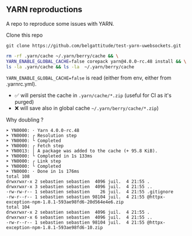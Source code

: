 ## YARN reproductions

A repo to reproduce some issues with YARN.

Clone this repo

```
git clone https://github.com/belgattitude/test-yarn-uwebsockets.git

```

```bash
rm -rf .yarn/cache ~/.yarn/berry/cache && \
YARN_ENABLE_GLOBAL_CACHE=false corepack yarn@4.0.0-rc.48 install && \
ls -la .yarn/cache && ls -la  ~/.yarn/berry/cache
```

`YARN_ENABLE_GLOBAL_CACHE=false` is read (either from env, either from .yarnrc.yml).

- ✅ will persist the cache in `.yarn/cache/*.zip` (useful for CI as it's purged)
- ❌ will save also in global cache `~/.yarn/berry/cache/*.zip`)

Why doubling ? 

```
➤ YN0000: · Yarn 4.0.0-rc.48
➤ YN0000: ┌ Resolution step
➤ YN0000: └ Completed
➤ YN0000: ┌ Fetch step
➤ YN0013: │ A package was added to the cache (+ 95.8 KiB).
➤ YN0000: └ Completed in 1s 133ms
➤ YN0000: ┌ Link step
➤ YN0000: └ Completed
➤ YN0000: · Done in 1s 176ms
total 108
drwxrwxr-x 2 sebastien sebastien  4096 juil.  4 21:55 .
drwxrwxr-x 3 sebastien sebastien  4096 juil.  4 21:55 ..
-rw-rw-r-- 1 sebastien sebastien    26 juil.  4 21:55 .gitignore
-rw-r--r-- 1 sebastien sebastien 98104 juil.  4 21:55 @httpx-exception-npm-1.8.1-593ae98fd6-20d564e4e6.zip
total 104
drwxrwxr-x 2 sebastien sebastien  4096 juil.  4 21:55 .
drwxrwxr-x 6 sebastien sebastien  4096 juil.  4 21:55 ..
-rw-r--r-- 1 sebastien sebastien 98104 juil.  4 21:55 @httpx-exception-npm-1.8.1-593ae98fd6-10.zip

```